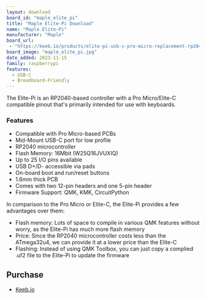 ```yaml
---
layout: download
board_id: "maple_elite_pi"
title: "Maple Elite-Pi Download"
name: "Maple Elite-Pi"
manufacturer: "Maple"
board_url:
 - "https://keeb.io/products/elite-pi-usb-c-pro-micro-replacement-rp2040"
board_image: "maple_elite_pi.jpg"
date_added: 2023-11-15
family: raspberrypi
features:
  - USB-C
  - Breadboard-Friendly
---
```


The Elite-Pi is an RP2040-based controller with a Pro Micro/Elite-C compatible pinout that's primarily intended for use with keyboards.

### Features

- Compatible with Pro Micro-based PCBs
- Mid-Mount USB-C port for low profile
- RP2040 microcontroller
- Flash Memory: 16Mbit (W25Q16JVUXIQ)
- Up to 25 I/O pins available
- USB D+/D- accessible via pads
- On-board boot and run/reset buttons
- 1.6mm thick PCB
- Comes with two 12-pin headers and one 5-pin header
- Firmware Support: QMK, KMK, CircuitPython

In comparison to the Pro Micro or Elite-C, the Elite-Pi provides a few advantages over them:

- Flash memory: Lots of space to compile in various QMK features without worry, as the Elite-Pi has much more flash memory
- Price: Since the RP2040 microcontroller costs less than the ATmega32u4, we can provide it at a lower price than the Elite-C
- Flashing: Instead of using QMK Toolbox, you can just copy a complied .uf2 file to the Elite-Pi to update the firmware


## Purchase

* [Keeb.io](https://keeb.io/products/elite-pi-usb-c-pro-micro-replacement-rp2040)
